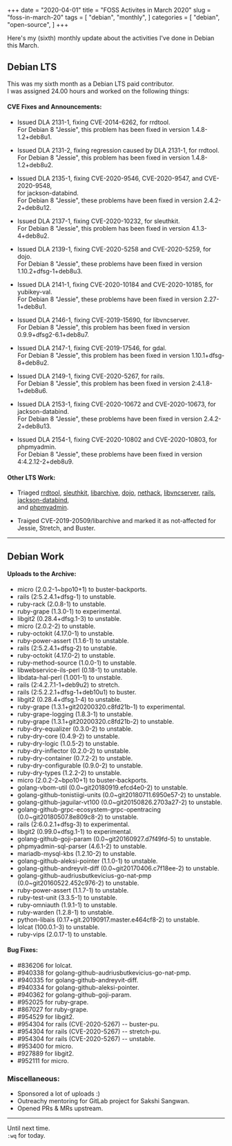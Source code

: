 +++
date = "2020-04-01"
title = "FOSS Activites in March 2020"
slug = "foss-in-march-20"
tags = [
    "debian",
    "monthly",
]
categories = [
    "debian",
    "open-source",
]
+++

Here's my (sixth) monthly update about the activities I've done in Debian this March.

## Debian LTS

This was my sixth month as a Debian LTS paid contributor.  
I was assigned 24.00 hours and worked on the following things:  

#### CVE Fixes and Announcements:

- Issued DLA 2131-1, fixing CVE-2014-6262, for rrdtool.  
  For Debian 8 "Jessie", this problem has been fixed in version 1.4.8-1.2+deb8u1.  

- Issued DLA 2131-2, fixing regression caused by DLA 2131-1, for rrdtool.  
  For Debian 8 "Jessie", this problem has been fixed in version 1.4.8-1.2+deb8u2.  

- Issued DLA 2135-1, fixing CVE-2020-9546, CVE-2020-9547, and CVE-2020-9548,  
  for jackson-databind.  
  For Debian 8 "Jessie", these problems have been fixed in version 2.4.2-2+deb8u12.  

- Issued DLA 2137-1, fixing CVE-2020-10232, for sleuthkit.  
  For Debian 8 "Jessie", this problem has been fixed in version 4.1.3-4+deb8u2.  

- Issued DLA 2139-1, fixing CVE-2020-5258 and CVE-2020-5259, for dojo.  
  For Debian 8 "Jessie", these problems have been fixed in version 1.10.2+dfsg-1+deb8u3.  

- Issued DLA 2141-1, fixing CVE-2020-10184 and CVE-2020-10185, for yubikey-val.  
  For Debian 8 "Jessie", these problems have been fixed in version 2.27-1+deb8u1.  

- Issued DLA 2146-1, fixing CVE-2019-15690, for libvncserver.  
  For Debian 8 "Jessie", this problem has been fixed in version 0.9.9+dfsg2-6.1+deb8u7.  

- Issued DLA 2147-1, fixing CVE-2019-17546, for gdal.  
  For Debian 8 "Jessie", this problem has been fixed in version 1.10.1+dfsg-8+deb8u2.  

- Issued DLA 2149-1, fixing CVE-2020-5267, for rails.  
  For Debian 8 "Jessie", this problem has been fixed in version 2:4.1.8-1+deb8u6.  

- Issued DLA 2153-1, fixing CVE-2020-10672 and CVE-2020-10673, for jackson-databind.  
  For Debian 8 "Jessie", these problems have been fixed in version 2.4.2-2+deb8u13.  

- Issued DLA 2154-1, fixing CVE-2020-10802 and CVE-2020-10803, for phpmyadmin.  
  For Debian 8 "Jessie", these problems have been fixed in version 4:4.2.12-2+deb8u9.  


#### Other LTS Work:

- Triaged [rrdtool](https://tracker.debian.org/pkg/rrdtool),
[sleuthkit](https://tracker.debian.org/pkg/sleuthkit),
[libarchive](https://tracker.debian.org/pkg/libarchive),
[dojo](https://tracker.debian.org/pkg/dojo),
[nethack](https://tracker.debian.org/pkg/nethack),
[libvncserver](https://tracker.debian.org/pkg/libvncserver),
[rails](https://tracker.debian.org/pkg/rails),
[jackson-databind](https://tracker.debian.org/pkg/jackson-databind),  
and [phpmyadmin](https://tracker.debian.org/pkg/phpmyadmin).  

- Traiged CVE-2019-20509/libarchive and marked it as not-affected for Jessie, Stretch, and Buster.  

---

## Debian Work

#### Uploads to the Archive:

- micro (2.0.2-1~bpo10+1) to buster-backports.  
- rails (2:5.2.4.1+dfsg-1) to unstable.  
- ruby-rack (2.0.8-1) to unstable.  
- ruby-grape (1.3.0-1) to experimental.  
- libgit2 (0.28.4+dfsg.1-3) to unstable.  
- micro (2.0.2-2) to unstable.  
- ruby-octokit (4.17.0-1) to unstable.  
- ruby-power-assert (1.1.6-1) to unstable.  
- rails (2:5.2.4.1+dfsg-2) to unstable.  
- ruby-octokit (4.17.0-2) to unstable.  
- ruby-method-source (1.0.0-1) to unstable.  
- libwebservice-ils-perl (0.18-1) to unstable.  
- libdata-hal-perl (1.001-1) to unstable.  
- rails (2:4.2.7.1-1+deb9u2) to stretch.  
- rails (2:5.2.2.1+dfsg-1+deb10u1) to buster.  
- libgit2 (0.28.4+dfsg.1-4) to unstable.  
- ruby-grape (1.3.1+git20200320.c8fd21b-1) to experimental.  
- ruby-grape-logging (1.8.3-1) to unstable.  
- ruby-grape (1.3.1+git20200320.c8fd21b-2) to unstable.  
- ruby-dry-equalizer (0.3.0-2) to unstable.  
- ruby-dry-core (0.4.9-2) to unstable.  
- ruby-dry-logic (1.0.5-2) to unstable.  
- ruby-dry-inflector (0.2.0-2) to unstable.  
- ruby-dry-container (0.7.2-2) to unstable.  
- ruby-dry-configurable (0.9.0-2) to unstable.  
- ruby-dry-types (1.2.2-2) to unstable.  
- micro (2.0.2-2~bpo10+1) to buster-backports.  
- golang-vbom-util (0.0~git20180919.efcd4e0-2) to unstable.  
- golang-github-tonistiigi-units (0.0~git20180711.6950e57-2) to unstable.  
- golang-github-jaguilar-vt100 (0.0~git20150826.2703a27-2) to unstable.  
- golang-github-grpc-ecosystem-grpc-opentracing (0.0~git20180507.8e809c8-2) to unstable.  
- rails (2:6.0.2.1+dfsg-3) to experimental.  
- libgit2 (0.99.0+dfsg.1-1) to experimental.  
- golang-github-goji-param (0.0~git20160927.d7f49fd-5) to unstable.  
- phpmyadmin-sql-parser (4.6.1-2) to unstable.  
- mariadb-mysql-kbs (1.2.10-2) to unstable.  
- golang-github-aleksi-pointer (1.1.0-1) to unstable.  
- golang-github-andreyvit-diff (0.0~git20170406.c7f18ee-2) to unstable.  
- golang-github-audriusbutkevicius-go-nat-pmp (0.0~git20160522.452c976-2) to unstable.  
- ruby-power-assert (1.1.7-1) to unstable.  
- ruby-test-unit (3.3.5-1) to unstable.  
- ruby-omniauth (1.9.1-1) to unstable.  
- ruby-warden (1.2.8-1) to unstable.  
- python-libais (0.17+git.20190917.master.e464cf8-2) to unstable.  
- lolcat (100.0.1-3) to unstable.  
- ruby-vips (2.0.17-1) to unstable.  

#### Bug Fixes:

- #836206 for lolcat.  
- #940338 for golang-github-audriusbutkevicius-go-nat-pmp.  
- #940335 for golang-github-andreyvit-diff.  
- #940334 for golang-github-aleksi-pointer.  
- #940362 for golang-github-goji-param.  
- #952025 for ruby-grape.  
- #867027 for ruby-grape.  
- #954529 for libgit2.  
- #954304 for rails (CVE-2020-5267) -- buster-pu.  
- #954304 for rails (CVE-2020-5267) -- stretch-pu.  
- #954304 for rails (CVE-2020-5267) -- unstable.  
- #953400 for micro.  
- #927889 for libgit2.  
- #952111 for micro.  

### Miscellaneous:  

- Sponsored a lot of uploads :)  
- Outreachy mentoring for GitLab project for Sakshi Sangwan.  
- Opened PRs & MRs upstream.  

---

Until next time.  
`:wq` for today.
